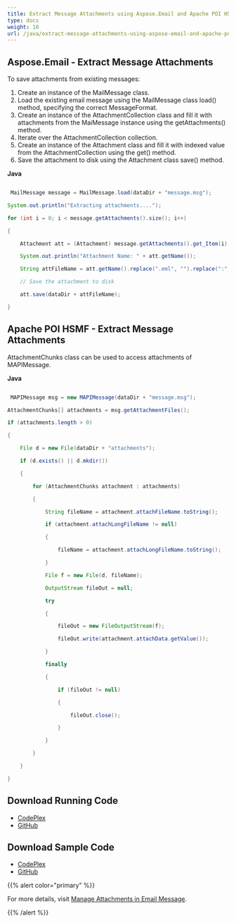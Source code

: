 ```yaml
---
title: Extract Message Attachments using Aspose.Email and Apache POI HSMF
type: docs
weight: 10
url: /java/extract-message-attachments-using-aspose-email-and-apache-poi-hsmf/
---
```


## **Aspose.Email - Extract Message Attachments**
To save attachments from existing messages:

1. Create an instance of the MailMessage class.
1. Load the existing email message using the MailMessage class load() method, specifying the correct MessageFormat.
1. Create an instance of the AttachmentCollection class and fill it with attachments from the MaiMessage instance using the getAttachments() method.
1. Iterate over the AttachmentCollection collection.
1. Create an instance of the Attachment class and fill it with indexed value from the AttachmentCollection using the get() method.
1. Save the attachment to disk using the Attachment class save() method.

**Java**

```java

 MailMessage message = MailMessage.load(dataDir + "message.msg");

System.out.println("Extracting attachments....");

for (int i = 0; i < message.getAttachments().size(); i++)

{

    Attachment att = (Attachment) message.getAttachments().get_Item(i);

    System.out.println("Attachment Name: " + att.getName());

    String attFileName = att.getName().replace(".eml", "").replace(":", " ").replace("\\", " ").replace("/", " ").replace("?", "");

    // Save the attachment to disk

    att.save(dataDir + attFileName);

}

```
## **Apache POI HSMF - Extract Message Attachments**
AttachmentChunks class can be used to access attachments of MAPIMessage.

**Java**

```java

 MAPIMessage msg = new MAPIMessage(dataDir + "message.msg");

AttachmentChunks[] attachments = msg.getAttachmentFiles();

if (attachments.length > 0)

{

	File d = new File(dataDir + "attachments");

	if (d.exists() || d.mkdir())

	{

		for (AttachmentChunks attachment : attachments)

		{

			String fileName = attachment.attachFileName.toString();

			if (attachment.attachLongFileName != null)

			{

				fileName = attachment.attachLongFileName.toString();

			}

			File f = new File(d, fileName);

			OutputStream fileOut = null;

			try

			{

				fileOut = new FileOutputStream(f);

				fileOut.write(attachment.attachData.getValue());

			}

			finally

			{

				if (fileOut != null)

				{

					fileOut.close();

				}

			}

		}

	}

}

```
## **Download Running Code**
- [CodePlex](https://archive.codeplex.com/?p=asposeemailjavaapachepoi)
- [GitHub](https://github.com/aspose-email/Aspose.Email-for-Java/releases/tag/Aspose.Email_Java_for_Apache_POI-v1.0.0)
## **Download Sample Code**
- [CodePlex](https://archive.codeplex.com/?p=asposeemailjavaapachepoi#src/main/java/com/aspose/email/examples/featurescomparison/extractor/)
- [GitHub](https://github.com/aspose-email/Aspose.Email-for-Java/tree/master/Plugins/Aspose_Email_for_Apache_POI/src/main/java/com/aspose/email/examples/featurescomparison/extractor)

{{% alert color="primary" %}} 

For more details, visit [Manage Attachments in Email Message](/email/java/working-with-attachments-and-embedded-objects/).

{{% /alert %}}
